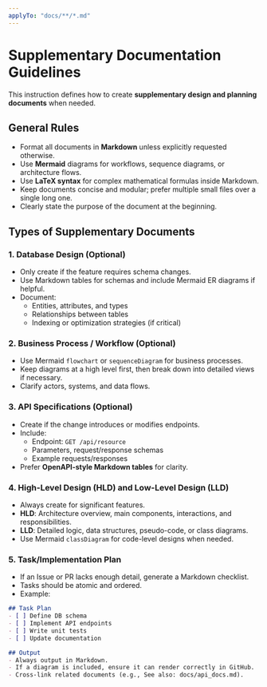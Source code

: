 ```yaml
---
applyTo: "docs/**/*.md"
---
```


# Supplementary Documentation Guidelines

This instruction defines how to create **supplementary design and planning documents** when needed.

## General Rules
- Format all documents in **Markdown** unless explicitly requested otherwise.
- Use **Mermaid** diagrams for workflows, sequence diagrams, or architecture flows.
- Use **LaTeX syntax** for complex mathematical formulas inside Markdown.
- Keep documents concise and modular; prefer multiple small files over a single long one.
- Clearly state the purpose of the document at the beginning.

## Types of Supplementary Documents

### 1. Database Design (Optional)
- Only create if the feature requires schema changes.
- Use Markdown tables for schemas and include Mermaid ER diagrams if helpful.
- Document:
  - Entities, attributes, and types
  - Relationships between tables
  - Indexing or optimization strategies (if critical)

### 2. Business Process / Workflow (Optional)
- Use Mermaid `flowchart` or `sequenceDiagram` for business processes.
- Keep diagrams at a high level first, then break down into detailed views if necessary.
- Clarify actors, systems, and data flows.

### 3. API Specifications (Optional)
- Create if the change introduces or modifies endpoints.
- Include:
  - Endpoint: `GET /api/resource`
  - Parameters, request/response schemas
  - Example requests/responses
- Prefer **OpenAPI-style Markdown tables** for clarity.

### 4. High-Level Design (HLD) and Low-Level Design (LLD)
- Always create for significant features.
- **HLD**: Architecture overview, main components, interactions, and responsibilities.
- **LLD**: Detailed logic, data structures, pseudo-code, or class diagrams.
- Use Mermaid `classDiagram` for code-level designs when needed.

### 5. Task/Implementation Plan
- If an Issue or PR lacks enough detail, generate a Markdown checklist.
- Tasks should be atomic and ordered.
- Example:

```md
## Task Plan
- [ ] Define DB schema
- [ ] Implement API endpoints
- [ ] Write unit tests
- [ ] Update documentation

## Output
- Always output in Markdown.
- If a diagram is included, ensure it can render correctly in GitHub.
- Cross-link related documents (e.g., See also: docs/api_docs.md).
```
